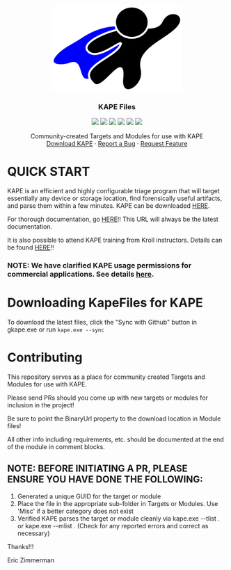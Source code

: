 <p align="center">
  <a href="https://github.com/EricZimmerman/KapeFiles">
    <img src="kapeLogo.png" alt="Logo" width="300" height="197">
  </a>
  
  <h3 align="center">KAPE Files</h3>
	
  <p align="center">
  <a href="LICENSE" alt="License">
    <img src="https://img.shields.io/github/license/EricZimmerman/KapeFiles?style=flat-square" /></a>
  <a href="https://github.com/EricZimmerman/KapeFiles/issues" alt="Issues">
    <img src="https://img.shields.io/github/issues/EricZimmerman/KapeFiles?style=flat-square" /></a>
  <a href="https://github.com/EricZimmerman/KapeFiles/graphs/contributors" alt="Contributors">
    <img src="https://img.shields.io/github/contributors/EricZimmerman/KapeFiles?style=flat-square" /></a>
  <a href="https://github.com/EricZimmerman/KapeFiles/pulls?q=is%3Apr+is%3Aclosed" alt="Closed PRs">
    <img src="https://img.shields.io/github/issues-pr-closed/EricZimmerman/KapeFiles?style=flat-square" /></a>
  <a href="https://github.com/EricZimmerman/KapeFiles/network/members/" alt="Forks">
		<img src="https://img.shields.io/github/forks/EricZimmerman/KapeFiles?style=flat-square" /></a>
  <a href="https://github.com/EricZimmerman/KapeFiles/stargazers/" alt="Stars">
		<img src="https://img.shields.io/github/stars/EricZimmerman/KapeFiles?style=flat-square" /></a>
  
  </p>
  <p align="center">
    Community-created Targets and Modules for use with KAPE
    <br />
    <a href="https://www.kroll.com/en/insights/publications/cyber/kroll-artifact-parser-extractor-kape">Download KAPE</a>
    ·
    <a href="https://github.com/EricZimmerman/KapeFiles/issues/new?labels=bug">Report a Bug</a>
    ·
    <a href="https://github.com/EricZimmerman/KapeFiles/issues/new?labels=enhancement">Request Feature</a>
  </p>
</p>

# QUICK START

KAPE is an efficient and highly configurable triage program that will target essentially any device or storage location, find forensically useful artifacts, and parse them within a few minutes. KAPE can be downloaded [HERE](https://www.kroll.com/en/insights/publications/cyber/kroll-artifact-parser-extractor-kape).

For thorough documentation, go [HERE](https://ericzimmerman.github.io/KapeDocs/#!index.md)!! This URL will always be the latest documentation.

It is also possible to attend KAPE training from Kroll instructors. Details can be found [HERE](training.md)!!

### NOTE: We have clarified KAPE usage permissions for commercial applications. See details [here](https://ericzimmerman.github.io/KapeDocs/#!Pages\50-Frequently-asked-questions.md).

# Downloading KapeFiles for KAPE

To download the latest files, click the "Sync with Github" button in gkape.exe or run `kape.exe --sync`

# Contributing

This repository serves as a place for community created Targets and Modules for use with KAPE.

Please send PRs should you come up with new targets or modules for inclusion in the project!

Be sure to point the BinaryUrl property to the download location in Module files!

All other info including requirements, etc. should be documented at the end of the module in comment blocks.

## NOTE: BEFORE INITIATING A PR, PLEASE ENSURE YOU HAVE DONE THE FOLLOWING:

1. Generated a unique GUID for the target or module
2. Place the file in the appropriate sub-folder in Targets or Modules. Use 'Misc' if a better category does not exist
3. Verified KAPE parses the target or module cleanly via kape.exe --tlist . or kape.exe --mlist . (Check for any reported errors and correct as necessary)

Thanks!!!

Eric Zimmerman
